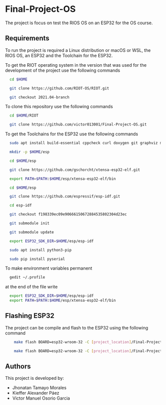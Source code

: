 # Final-Project-OS

The project is focus on test the RIOS OS on an ESP32 for the OS course. 

## Requirements

To run the project is required a Linux distribution or macOS or WSL, the RIOS OS, an ESP32 and the Toolchain for the ESP32.

To get the RIOT operating system in the version that was used for the development of the project use the following commands
```bash
  cd $HOME
```
```bash
  git clone https://github.com/RIOT-OS/RIOT.git
```
```bash
  git checkout 2021.04-branch
```

To clone this repository use the following commands

```bash
  cd $HOME/RIOT
```
```bash
  git clone https://github.com/victor013001/Final-Project-OS.git
```

To get the Toolchains for the ESP32 use the following commands

```bash
  sudo apt install build-essential cppcheck curl doxygen git graphviz make pcregrep python python3 python3-flake8 unzip wget
```
```bash
  mkdir -p $HOME/esp
```
```bash
  cd $HOME/esp
```
```bash
  git clone https://github.com/gschorcht/xtensa-esp32-elf.git
```
```bash
  export PATH=$PATH:$HOME/esp/xtensa-esp32-elf/bin
```
```bash
  cd $HOME/esp
```
```bash
  git clone https://github.com/espressif/esp-idf.git
```
```bash
  cd esp-idf
```
```bash
  git checkout f198339ec09e90666150672884535802304d23ec
```
```bash
  git submodule init
```
```bash
  git submodule update
```
```bash
  export ESP32_SDK_DIR=$HOME/esp/esp-idf
```
```bash
  sudo apt install python3-pip
```
```bash
  sudo pip install pyserial
```

To make environment variables permanent

```bash
  gedit ~/.profile
```

at the end of the file write

```bash
  export ESP32_SDK_DIR=$HOME/esp/esp-idf
  export PATH=$PATH:$HOME/esp/xtensa-esp32-elf/bin
```

## Flashing ESP32

The project can be compile and flash to the ESP32 using the following command
```bash
    make flash BOARD=esp32-wroom-32 -C [project_location]/Final-Project-OS/RGB
```
```bash
    make flash BOARD=esp32-wroom-32 -C [project_location]/Final-Project-OS/Threads
```

## Authors
This project is developed by:

- Jhonatan Tamayo Morales
- Kieffer Alexander Páez
- Victor Manuel Osorio Garcia